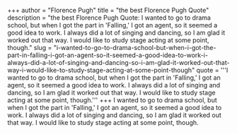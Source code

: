 +++
author = "Florence Pugh"
title = "the best Florence Pugh Quote"
description = "the best Florence Pugh Quote: I wanted to go to drama school, but when I got the part in 'Falling,' I got an agent, so it seemed a good idea to work. I always did a lot of singing and dancing, so I am glad it worked out that way. I would like to study stage acting at some point, though."
slug = "i-wanted-to-go-to-drama-school-but-when-i-got-the-part-in-falling-i-got-an-agent-so-it-seemed-a-good-idea-to-work-i-always-did-a-lot-of-singing-and-dancing-so-i-am-glad-it-worked-out-that-way-i-would-like-to-study-stage-acting-at-some-point-though"
quote = '''I wanted to go to drama school, but when I got the part in 'Falling,' I got an agent, so it seemed a good idea to work. I always did a lot of singing and dancing, so I am glad it worked out that way. I would like to study stage acting at some point, though.'''
+++
I wanted to go to drama school, but when I got the part in 'Falling,' I got an agent, so it seemed a good idea to work. I always did a lot of singing and dancing, so I am glad it worked out that way. I would like to study stage acting at some point, though.
